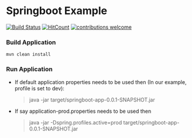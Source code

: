 # Springboot Example

[![Build Status](http://169.45.158.170:31000/buildStatus/icon?job=microserviceorg/springboot-app/master)](http://169.45.158.170:31000/job/microserviceorg/springboot-app/master)
[![HitCount](http://hits.dwyl.com/microserviceorg/springboot-app.svg)](http://hits.dwyl.com/microserviceorg/springboot-app)
[![contributions welcome](https://img.shields.io/badge/contributions-welcome-brightgreen.svg?style=flat)](https://github.com/dwyl/esta/issues)

### Build Application

```
mvn clean install
```

### Run Application
- If default application properties needs to be used then (In our example, profile is set to dev):
  > java -jar target/springboot-app-0.0.1-SNAPSHOT.jar
  
- If say application-prod.properties needs to be used then
  > java -jar -Dspring.profiles.active=prod target/springboot-app-0.0.1-SNAPSHOT.jar
